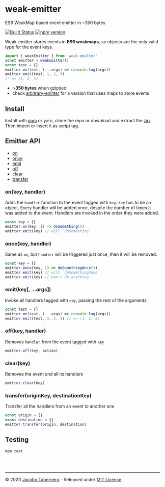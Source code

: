 weak-emitter
=================

ES6 WeakMap based event emitter in ~350 bytes

[![Build Status](https://travis-ci.org/jacoborus/weak-emitter.svg?branch=master)](https://travis-ci.org/jacoborus/weak-emitter) [![npm version](https://badge.fury.io/js/weak-emitter.svg)](https://www.npmjs.com/package/weak-emitter)

Weak-emitter stores events in **ES6 weakmaps**, so objects are the only valid type for the event keys.

```js
import { weakEmitter } from 'weak-emitter'
const emitter = weakEmitter()
const test = {}
emitter.on(test, (...args) => console.log(args))
emitter.emit(test, 1, 2, 3)
// => [1, 2, 3]
```

- **~350 bytes** when gzipped
- check [arbitrary-emitter](https://github.com/jacoborus/weak-emitter/tree/arbitrary-emitter) for a version that uses maps to store events


## Install

Install with [npm](https://www.npmjs.com/package/weak-emitter) or yarn, clone the repo or download and extract the [zip](https://github.com/jacoborus/weak-emitter/archive/master.zip).
Then import or insert it as script tag.


## Emitter API

- [on](#emitter-on-api)
- [once](#emitter-once-api)
- [emit](#emitter-emit-api)
- [off](#emitter-off-api)
- [clear](#emitter-clear-api)
- [transfer](#emitter-transfer-api)


<a name="emitter-on-api"></a>
### on(key, handler)

Adds the `handler` function to the event tagged with `key`. `key` has to be an object. Every handler will be added once, despite the number of times it was added to the event. Handlers are invoked in the order they were added.

```js
const key = {}
emitter.on(key, () => doSomething())
emitter.emit(key) // will `doSomething`
```


<a name="emitter-once-api"></a>
### once(key, handler)

Same as `on`, but `handler` will be triggered just once, then it will be removed.

```js
const key = {}
emitter.once(key, () => doSomethingOnce())
emitter.emit(key) // will `doSomethingOnce`
emitter.emit(key) // won't do anything
```


<a name="emitter-emit-api"></a>
### emit(key[, ...args])

Invoke all handlers tagged with `key`, passing the rest of the arguments

```js
const test = {}
emitter.on(test, (...args) => console.log(args))
emitter.emit(test, 1, 2, 3) // => [1, 2, 3]
```


<a name="emitter-off-api"></a>
### off(key, handler)

Removes `handler` from the event tagged with `key`

```js
emitter.off(key, action)
```


<a name="emitter-clear-api"></a>
### clear(key)

Removes the event and all its handlers

```js
emitter.clear(key)
```


<a name="emitter-transfer-api"></a>
### transfer(originKey, destinationKey)

Transfer all the handlers from an event to another one

```js
const origin = {}
const destination = {}
emitter.transfer(origin, destination)
```


<a name="testing"></a>
## Testing

```sh
npm test
```

<br><br>

---

© 2020 [Jacobo Tabernero](http://jacoborus.codes) - Released under [MIT License](https://raw.github.com/jacoborus/weak-emitter/master/LICENSE)
